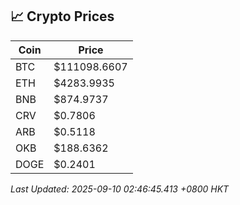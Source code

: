 ## 📈 Crypto Prices

| Coin | Price |
| ---- | ----- |
| BTC | $111098.6607 |
| ETH | $4283.9935 |
| BNB | $874.9737 |
| CRV | $0.7806 |
| ARB | $0.5118 |
| OKB | $188.6362 |
| DOGE | $0.2401 |

_Last Updated: 2025-09-10 02:46:45.413 +0800 HKT_